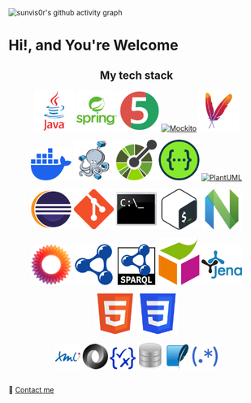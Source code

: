 ![sunvis0r's github activity graph](https://github-readme-activity-graph.vercel.app/graph?username=sunvis0r&theme=github-compact&custom_title=sunvis0r's%20activity&area=true&hide_border=true&point=006400)

# Hi!, and You're Welcome

<h2 align="center">My tech stack</h2>
<p align="center">
  <a href="https://www.java.com/"><img alt="Java" title="Java" height="80px" src="https://github.com/devicons/devicon/blob/master/icons/java/java-original-wordmark.svg" /></a>
  <a href="https://spring.io"><img alt="Spring Boot" title="Spring Boot" height="80px" src="https://github.com/devicons/devicon/blob/master/icons/spring/spring-original-wordmark.svg" /></a>
  <a href="https://junit.org/"><img alt="JUnit" title="JUnit" height="80px" src="./img/junit.png" /></a>
  <a href="https://site.mockito.org"><img alt="Mockito" title="Mockito" height="80px" src="https://avatars.githubusercontent.com/u/2054056?s=200&v=4" /></a>
  <a href="https://maven.apache.org/"><img alt="Apache Maven" title="Apache Maven" height="80px" src="https://raw.githubusercontent.com/devicons/devicon/ca28c779441053191ff11710fe24a9e6c23690d6/icons/maven/maven-original.svg" /></a>
</p>

<p align="center">
  <a href="https://www.docker.com/"><img alt="Docker" title="Docker" width="80px" src="./img/docker.svg" /></a>
  <a href="https://docs.docker.com/compose/"><img alt="Docker Compose" title="Docker Compose" width="80px" src="./img/docker-compose.png" /></a>
  <a href="https://github.com/OAI/OpenAPI-Specification"><img alt="OpenAPI" title="OpenAPI" width="80px" src="https://raw.githubusercontent.com/devicons/devicon/ca28c779441053191ff11710fe24a9e6c23690d6/icons/openapi/openapi-original.svg" /></a>
  <a href="https://swagger.io/"><img alt="Swagger" title="Swagger" width="80px" src="https://raw.githubusercontent.com/devicons/devicon/ca28c779441053191ff11710fe24a9e6c23690d6/icons/swagger/swagger-original.svg" /></a>
  <a href="https://en.wikipedia.org/wiki/PlantUML"><img alt="PlantUML" title="PlantUML" width="80px" src="https://avatars.githubusercontent.com/u/5711322?s=200&v=4" /></a>
</p>

<p align="center">
  <a href="https://eclipseide.org/"><img alt="Eclipse IDE" title="Eclipse IDE" width="80px" src="https://raw.githubusercontent.com/devicons/devicon/ca28c779441053191ff11710fe24a9e6c23690d6/icons/eclipse/eclipse-original.svg" /></a>
  <a href="https://git-scm.com/"><img alt="Git" title="Git" width="80px" src="https://github.com/devicons/devicon/blob/master/icons/git/git-plain.svg" /></a>
  <a href="https://en.wikipedia.org/wiki/Cmd.exe"><img alt="Command Prompt" title="Command Prompt" height="80px" src="./img/cmd.png" /></a>
  <a href="https://www.gnu.org/software/bash/"><img alt="Bash" title="Bash" width="80px" src="./img/bash.png" /></a>
  <a href="https://neovim.io"><img alt="NeoVim" title="NeoVim" width="80px" src="https://raw.githubusercontent.com/devicons/devicon/ca28c779441053191ff11710fe24a9e6c23690d6/icons/neovim/neovim-original.svg" /></a>
</p>

<p align="center">
  <a href="https://en.wikipedia.org/wiki/MediaWiki"><img alt="MediaWiki" title="MediaWiki" width="80px" src="./img/mediawiki.svg" /></a>
  <a href="https://www.w3.org/TR/rdf12-concepts/"><img alt="RDF" title="RDF" width="80px" src="./img/rdf.png" /></a>
  <a href="https://en.wikipedia.org/wiki/SPARQL"><img alt="SPARQL" title="SPARQL" width="80px" src="./img/sparql.png" /></a>
  <a href="https://en.wikipedia.org/wiki/Semantic_Web"><img alt="Semantic Web" title="Semantic Web" width="80px" src="./img/semanticweb.svg" /></a>
  <a href="https://jena.apache.org/"><img alt="Apache Jena" title="Apache Jena" width="80px" src="./img/jena.png" /></a>
</p>

<p align="center">
  <a href="https://html.spec.whatwg.org/dev/introduction.html"><img alt="HTML" title="HTML" height="80px" src="./img/html.png" /></a>
  <a href="https://en.wikipedia.org/wiki/CSS"><img alt="CSS" title="CSS" height="80px" src="./img/css.png" /></a>
</p>

<p align="center">
  <a href="https://en.wikipedia.org/wiki/XML"><img alt="XML" title="XML" width="50px" src="./img/xml.png" /></a>
  <a href="https://en.wikipedia.org/wiki/JSON"><img alt="JSON" title="JSON" width="50px" src="./img/json.png" /></a>
  <a href="https://json-schema.org/"><img alt="JSON Schema" title="JSON Schema" width="50px" src="./img/jsonschema.png" /></a>
  <a href="https://en.wikipedia.org/wiki/SQL"><img alt="SQL" title="SQL" width="50px" src="./img/sql.png" /></a>
  <a href="https://en.wikipedia.org/wiki/SQLite"><img alt="SQLite" title="SQLite" width="50px" src="./img/sqlite.png" /></a>
  <a href="https://en.wikipedia.org/wiki/Regular_expression"><img alt="Regular expressions" title="Regular expressions" width="50px" src="./img/regex.png" /></a>
</p>

<!-- horizontal line, thinner than `----` or `<hr />` -->
##

📧 [Contact me](https://gist.github.com/sunvis0r/fb2d9347516afadda9ef242e9b6d1516)
